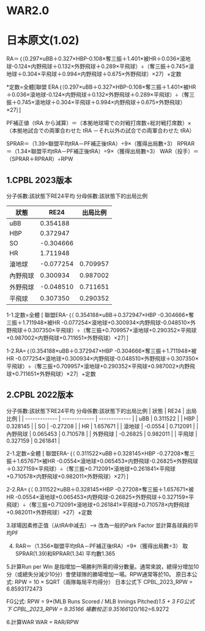 # WAR2.0
# 日本原文(1.02)
RA＝｛（0.297×uBB＋0.327×HBP-0.108×奪三振＋1.401×被HR＋0.036×滾地球-0.124×内野飛球＋0.132×外野飛球＋0.289×平飛球）÷（奪三振＋0.745×滾地球＋0.304×平飛球＋0.994×内野飛球＋0.675×外野飛球）×27｝+定数

*定数=全體[聯盟 ERA｛（0.297×uBB＋0.327×HBP-0.108×奪三振＋1.401×被HR＋0.036×滾地球-0.124×内野飛球＋0.132×外野飛球＋0.289×平飛球）÷（奪三振＋0.745×滾地球＋0.304×平飛球＋0.994×内野飛球＋0.675×外野飛球）×27｝]

PF補正値（tRA から減算）＝（本拠地球場での対戦打席数÷総対戦打席数）×（本拠地試合での両軍合わせた tRA －それ以外の試合での両軍合わせた tRA）

SPRAR＝（1.39×聯盟平均tRA－PF補正後tRA）÷9×（獲得出局數÷3）
RPRAR＝（1.34×聯盟平均tRA－PF補正後tRA）÷9×（獲得出局數÷3）
WAR（投手）＝（SPRAR＋RPRAR）÷RPW

## 1.CPBL 2023版本
分子係數:該狀態下RE24平均
分母係數:該狀態下的出局比例


| 狀態 | RE24 | 出局比例 |
| ------------- | ------------- | ------------- |
| uBB | 0.354188 |
| HBP | 0.372947 |
| SO | -0.304666 |
| HR | 1.711948 |
| 滾地球 | -0.077254 | 0.709957 |
| 內野飛球 | 0.300934 | 0.987002 |
| 外野飛球 | -0.048510 | 0.711651 |
| 平飛球 | 0.307350 | 0.290352 |

1-1.定数=全體 [ 聯盟ERA-｛（ 0.354188×uBB＋0.372947×HBP -0.304666×奪三振＋1.711948×被HR -0.077254×滾地球+0.300934×内野飛球-0.048510×外野飛球＋0.307350×平飛球）÷（奪三振+0.709957×滾地球+0.290352×平飛球+0.987002×内野飛球+0.711651×外野飛球）×27｝]

1-2.RA=｛（0.354188×uBB＋0.372947×HBP -0.304666×奪三振＋1.711948×被HR -0.077254×滾地球+0.300934×内野飛球-0.048510×外野飛球＋0.307350×平飛球）÷（奪三振+0.709957×滾地球+0.290352×平飛球+0.987002×内野飛球+0.711651×外野飛球）×27｝+定数

## 2.CPBL 2022版本
分子係數:該狀態下RE24平均
分母係數:該狀態下的出局比例
| 狀態 | RE24 | 出局比例 |
| ------------- | ------------- | ------------- |
| uBB | 0.311522 |
| HBP | 0.328145 |
| SO | -0.27208 |
| HR | 1.657671 |
| 滾地球 | -0.0554 | 0.712091 |
| 內野飛球 | 0.065453 | 0.710578 |
| 外野飛球 | -0.26825 | 0.982011 |
| 平飛球 | 0.327159 | 0.261841 |

2-1.定数=全體 [ 聯盟ERA-｛（ 0.311522×uBB＋0.328145×HBP -0.27208×奪三振＋1.657671×被HR -0.0554×滾地球+0.065453×内野飛球-0.26825×外野飛球＋0.327159×平飛球）÷（奪三振+0.712091×滾地球+0.261841×平飛球+0.710578×内野飛球+0.982011×外野飛球）×27｝]

2-2.RA=｛（ 0.311522×uBB＋0.328145×HBP -0.27208×奪三振＋1.657671×被HR -0.0554×滾地球+0.065453×内野飛球-0.26825×外野飛球＋0.327159×平飛球）÷（奪三振+0.712091×滾地球+0.261841×平飛球+0.710578×内野飛球+0.982011×外野飛球）×27｝+定数

3.球場因素修正值（从tRA中减去）--> 改為一般的Park Factor
並計算各球員的平均PF

4. RAR＝（1.356×聯盟平均tRA－PF補正後tRA）÷9×（獲得出局數÷3）
取SPRAR(1.39)和RPRAR(1.34) 平均數1.365

5.計算Run per Win
是指增加一場勝利所需的得分數量。通常來說，總得分增加10分（或總失分減少10分）會使球隊的勝場增加一場。RPW通常等於10。
原日本公式: RPW = 10 × SQRT（兩隊每局平均得分）
日本公式下 CPBL_2023_RPW  = 6.8593172473

FG公式: RPW = 9*(MLB Runs Scored / MLB Innings Pitched)*1.5 + 3
FG公式下 CPBL_2023_RPW  = 9.35166
場數校正:9.35166*120/162=6.9272

6.計算WAR
WAR = RAR/RPW





